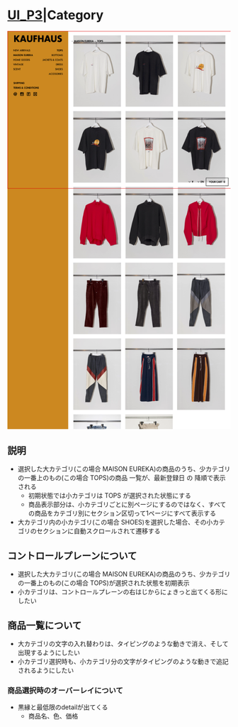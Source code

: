 # [UI_P3](UIDetail/UI_P3_Category/detail.md)|Category

![Category](Category.png "Category")


## 説明

* 選択した大カテゴリ(この場合 MAISON EUREKA)の商品のうち、少カテゴリの一番上のもの(この場合 TOPS)の商品 一覧が、最新登録日 の 降順で表示される
  * 初期状態では小カテゴリは TOPS が選択された状態にする
  * 商品表示部分は、小カテゴリごとに別ページにするのではなく、すべての商品をカテゴリ別にセクション区切って1ページにすべて表示する
* 大カテゴリ内の小カテゴリ(この場合 SHOES)を選択した場合、その小カテゴリのセクションに自動スクロールされて遷移する

## コントロールプレーンについて

* 選択した大カテゴリ(この場合 MAISON EUREKA)の商品のうち、少カテゴリの一番上のもの(この場合 TOPS)が選択された状態を初期表示
* 小カテゴリは、コントロールプレーンの右はじからにょきっと出てくる形にしたい

## 商品一覧について

* 大カテゴリの文字の入れ替わりは、タイピングのような動きで消え、そして出現するようにしたい
* 小カテゴリ選択時も、小カテゴリ分の文字がタイピングのような動きで追記されるようにしたい

### 商品選択時のオーバーレイについて

* 黒縁と最低限のdetailが出てくる
  * 商品名、色、価格
